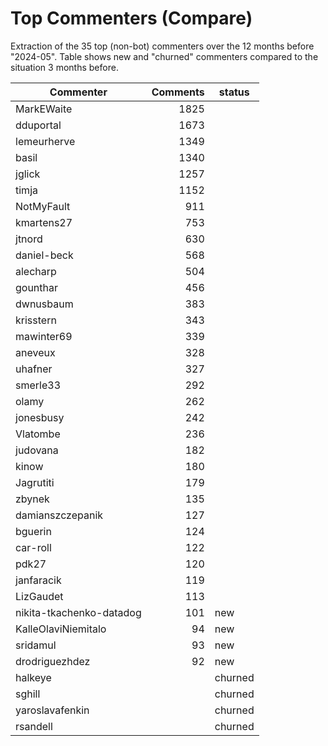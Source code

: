 # Top Commenters (Compare)

Extraction of the 35 top (non-bot) commenters 
over the 12 months before "2024-05".
Table shows new and "churned" commenters compared 
to the situation 3 months before.


| Commenter                | Comments | status  |
| ------------------------ | -------: | ------- |
| MarkEWaite               |     1825 |         |
| dduportal                |     1673 |         |
| lemeurherve              |     1349 |         |
| basil                    |     1340 |         |
| jglick                   |     1257 |         |
| timja                    |     1152 |         |
| NotMyFault               |      911 |         |
| kmartens27               |      753 |         |
| jtnord                   |      630 |         |
| daniel-beck              |      568 |         |
| alecharp                 |      504 |         |
| gounthar                 |      456 |         |
| dwnusbaum                |      383 |         |
| krisstern                |      343 |         |
| mawinter69               |      339 |         |
| aneveux                  |      328 |         |
| uhafner                  |      327 |         |
| smerle33                 |      292 |         |
| olamy                    |      262 |         |
| jonesbusy                |      242 |         |
| Vlatombe                 |      236 |         |
| judovana                 |      182 |         |
| kinow                    |      180 |         |
| Jagrutiti                |      179 |         |
| zbynek                   |      135 |         |
| damianszczepanik         |      127 |         |
| bguerin                  |      124 |         |
| car-roll                 |      122 |         |
| pdk27                    |      120 |         |
| janfaracik               |      119 |         |
| LizGaudet                |      113 |         |
| nikita-tkachenko-datadog |      101 | new     |
| KalleOlaviNiemitalo      |       94 | new     |
| sridamul                 |       93 | new     |
| drodriguezhdez           |       92 | new     |
| halkeye                  |          | churned |
| sghill                   |          | churned |
| yaroslavafenkin          |          | churned |
| rsandell                 |          | churned |
